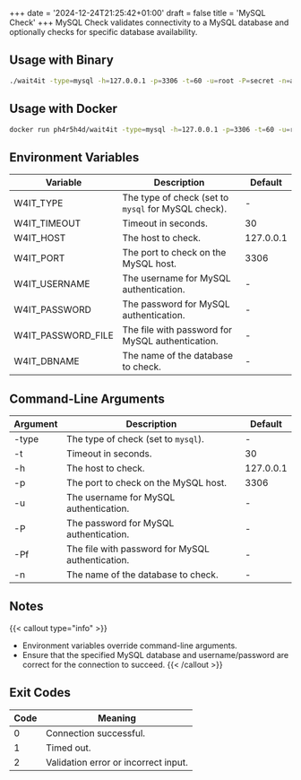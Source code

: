 +++
date = '2024-12-24T21:25:42+01:00'
draft = false
title = 'MySQL Check'
+++
MySQL Check validates connectivity to a MySQL database and optionally checks for specific database availability.

## Usage with Binary
```bash
./wait4it -type=mysql -h=127.0.0.1 -p=3306 -t=60 -u=root -P=secret -n=app
```

## Usage with Docker
```bash
docker run ph4r5h4d/wait4it -type=mysql -h=127.0.0.1 -p=3306 -t=60 -u=root -P=secret -n=app
```

## Environment Variables

| Variable           | Description                                         | Default   |
|--------------------|-----------------------------------------------------|-----------|
| W4IT_TYPE          | The type of check (set to `mysql` for MySQL check). | -         |
| W4IT_TIMEOUT       | Timeout in seconds.                                 | 30        |
| W4IT_HOST          | The host to check.                                  | 127.0.0.1 |
| W4IT_PORT          | The port to check on the MySQL host.                | 3306      |
| W4IT_USERNAME      | The username for MySQL authentication.              | -         |
| W4IT_PASSWORD      | The password for MySQL authentication.              | -         |
| W4IT_PASSWORD_FILE | The file with password for MySQL authentication.    | -         |
| W4IT_DBNAME        | The name of the database to check.                  | -         |

## Command-Line Arguments

| Argument | Description                                      | Default   |
|----------|--------------------------------------------------|-----------|
| -type    | The type of check (set to `mysql`).              | -         |
| -t       | Timeout in seconds.                              | 30        |
| -h       | The host to check.                               | 127.0.0.1 |
| -p       | The port to check on the MySQL host.             | 3306      |
| -u       | The username for MySQL authentication.           | -         |
| -P       | The password for MySQL authentication.           | -         |
| -Pf      | The file with password for MySQL authentication. | -         |
| -n       | The name of the database to check.               | -         |

## Notes
{{< callout type="info" >}}
- Environment variables override command-line arguments.
- Ensure that the specified MySQL database and username/password are correct for the connection to succeed.
{{< /callout >}}

## Exit Codes
| Code | Meaning                              |
|------|--------------------------------------|
| 0    | Connection successful.               |
| 1    | Timed out.                           |
| 2    | Validation error or incorrect input. |

